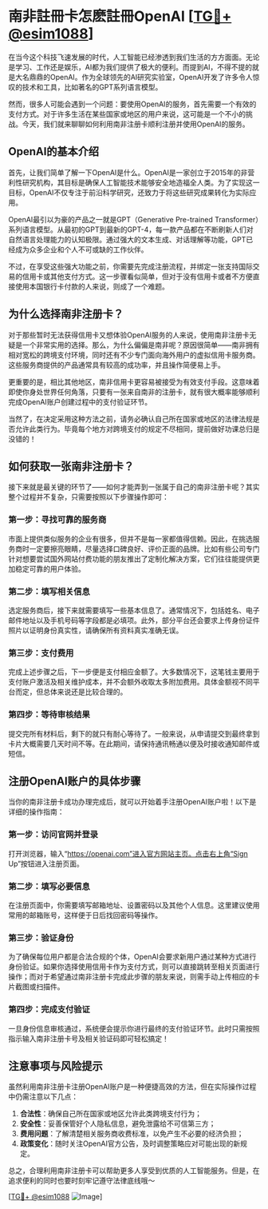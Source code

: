 # 南非註冊卡怎麽註冊OpenAI [[TG💪+ @esim1088](https://t.me/s/esim1088)]

在当今这个科技飞速发展的时代，人工智能已经渗透到我们生活的方方面面。无论是学习、工作还是娱乐，AI都为我们提供了极大的便利。而提到AI，不得不提的就是大名鼎鼎的OpenAI。作为全球领先的AI研究实验室，OpenAI开发了许多令人惊叹的技术和工具，比如著名的GPT系列语言模型。

然而，很多人可能会遇到一个问题：要使用OpenAI的服务，首先需要一个有效的支付方式。对于许多生活在某些国家或地区的用户来说，这可能是一个不小的挑战。今天，我们就来聊聊如何利用南非注册卡顺利注册并使用OpenAI的服务。

## OpenAI的基本介绍

首先，让我们简单了解一下OpenAI是什么。OpenAI是一家创立于2015年的非营利性研究机构，其目标是确保人工智能技术能够安全地造福全人类。为了实现这一目标，OpenAI不仅专注于前沿科学研究，还致力于将这些研究成果转化为实际应用。

OpenAI最引以为豪的产品之一就是GPT（Generative Pre-trained Transformer）系列语言模型。从最初的GPT到最新的GPT-4，每一款产品都在不断刷新人们对自然语言处理能力的认知极限。通过强大的文本生成、对话理解等功能，GPT已经成为众多企业和个人不可或缺的工作伙伴。

不过，在享受这些强大功能之前，你需要先完成注册流程，并绑定一张支持国际交易的信用卡或其他支付方式。这一步骤看似简单，但对于没有信用卡或者不方便直接使用本国银行卡付款的人来说，则成了一个难题。

## 为什么选择南非注册卡？

对于那些暂时无法获得信用卡又想体验OpenAI服务的人来说，使用南非注册卡无疑是一个非常实用的选择。那么，为什么偏偏是南非呢？原因很简单——南非拥有相对宽松的跨境支付环境，同时还有不少专门面向海外用户的虚拟信用卡服务商。这些服务商提供的产品通常具有较高的成功率，并且操作简便易上手。

更重要的是，相比其他地区，南非信用卡更容易被接受为有效支付手段。这意味着即使你身处世界任何角落，只要有一张来自南非的注册卡，就有很大概率能够顺利完成OpenAI账户创建过程中的支付验证环节。

当然了，在决定采用这种方法之前，请务必确认自己所在国家或地区的法律法规是否允许此类行为。毕竟每个地方对跨境支付的规定不尽相同，提前做好功课总归是没错的！

## 如何获取一张南非注册卡？

接下来就是最关键的环节了——如何才能弄到一张属于自己的南非注册卡呢？其实整个过程并不复杂，只需要按照以下步骤操作即可：

### 第一步：寻找可靠的服务商

市面上提供类似服务的企业有很多，但并不是每一家都值得信赖。因此，在挑选服务商时一定要擦亮眼睛，尽量选择口碑良好、评价正面的品牌。比如有些公司专门针对想要尝试国外网站付费功能的朋友推出了定制化解决方案，它们往往能提供更加稳定可靠的用户体验。

### 第二步：填写相关信息

选定服务商后，接下来就需要填写一些基本信息了。通常情况下，包括姓名、电子邮件地址以及手机号码等字段都是必填项。此外，部分平台还会要求上传身份证件照片以证明身份真实性，请确保所有资料真实准确无误。

### 第三步：支付费用

完成上述步骤之后，下一步便是支付相应金额了。大多数情况下，这笔钱主要用于支付账户激活及相关维护成本，并不会额外收取太多附加费用。具体金额视不同平台而定，但总体来说还是比较合理的。

### 第四步：等待审核结果

提交完所有材料后，剩下的就只有耐心等待了。一般来说，从申请提交到最终拿到卡片大概需要几天时间不等。在此期间，请保持通讯畅通以便及时接收通知邮件或短信。

## 注册OpenAI账户的具体步骤

当你的南非注册卡成功办理完成后，就可以开始着手注册OpenAI账户啦！以下是详细的操作指南：

### 第一步：访问官网并登录

打开浏览器，输入“https://openai.com”进入官方网站主页。点击右上角“Sign Up”按钮进入注册页面。

### 第二步：填写必要信息

在注册页面中，你需要填写邮箱地址、设置密码以及其他个人信息。这里建议使用常用的邮箱账号，这样便于日后找回密码等操作。

### 第三步：验证身份

为了确保每位用户都是合法合规的个体，OpenAI会要求新用户通过某种方式进行身份验证。如果你选择使用信用卡作为支付方式，则可以直接跳转至相关页面进行操作；而对于希望通过南非注册卡完成此步骤的朋友来说，则需手动上传相应的卡片截图或扫描件。

### 第四步：完成支付验证

一旦身份信息审核通过，系统便会提示你进行最终的支付验证环节。此时只需按照指示输入南非注册卡号及相关验证码即可轻松搞定！

## 注意事项与风险提示

虽然利用南非注册卡注册OpenAI账户是一种便捷高效的方法，但在实际操作过程中仍需注意以下几点：

1. **合法性**：确保自己所在国家或地区允许此类跨境支付行为；
2. **安全性**：妥善保管好个人隐私信息，避免泄露给不可信第三方；
3. **费用问题**：了解清楚相关服务商收费标准，以免产生不必要的经济负担；
4. **政策变化**：随时关注OpenAI官方公告，及时调整策略应对可能出现的新规定。

总之，合理利用南非注册卡可以帮助更多人享受到优质的人工智能服务。但是，在追求便利的同时也要时刻牢记遵守法律底线哦～

[[TG💪+ @esim1088](https://t.me/s/esim1088) ![Image](https://i.postimg.cc/4NQfJmqS/Snipaste-2025-05-13-00-14-12.png)]